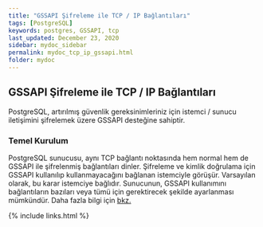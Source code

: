 ```yaml
---
title: "GSSAPI Şifreleme ile TCP / IP Bağlantıları"
tags: [PostgreSQL]
keywords: postgres, GSSAPI, tcp
last_updated: December 23, 2020
sidebar: mydoc_sidebar
permalink: mydoc_tcp_ip_gssapi.html
folder: mydoc
---
```


## GSSAPI Şifreleme ile TCP / IP Bağlantıları

PostgreSQL, artırılmış güvenlik gereksinimleriniz için istemci / sunucu iletişimini şifrelemek üzere GSSAPI desteğine sahiptir.

### Temel Kurulum

PostgreSQL sunucusu, aynı TCP bağlantı noktasında hem normal hem de GSSAPI ile şifrelenmiş bağlantıları dinler. Şifreleme ve kimlik doğrulama için GSSAPI kullanılıp kullanmayacağını bağlanan istemciyle görüşür. Varsayılan olarak, bu karar istemciye bağlıdır. Sunucunun, GSSAPI kullanımını bağlantıların bazıları veya tümü için gerektirecek şekilde ayarlanması mümkündür. Daha fazla bilgi için [bkz.](https://www.postgresql.org/docs/current/gssapi-auth.html)

{% include links.html %}
